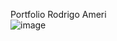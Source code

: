 Portfolio Rodrigo Ameri  
![image](https://github.com/user-attachments/assets/1f1147d5-dac7-4309-9612-641d78a0d8b8)

